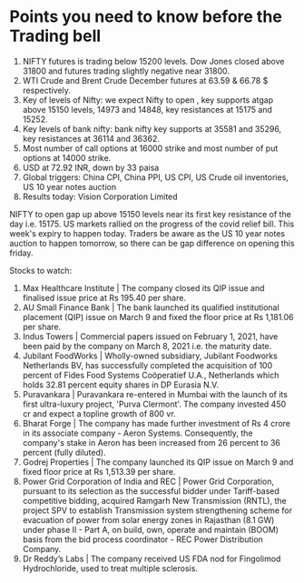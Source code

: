 # Points you need to know before the Trading bell
1. NIFTY futures is trading below 15200 levels. Dow Jones closed above 31800 and futures trading slightly negative near 31800.
2. WTI Crude and Brent Crude December futures at 63.59 & 66.78 $ respectively. 
3. Key of levels of Nifty: we expect Nifty to open , key supports atgap above 15150 levels, 14973 and 14848, key resistances at 15175 and 15252.
4. Key levels of bank nifty: bank nifty key supports at 35581 and 35296, key resistances at 36114 and 36362.
5. Most number of call options at 16000 strike and most number of put options at 14000 strike.
6. USD at 72.92 INR, down by 33 paisa
7. Global triggers: China CPI, China PPI, US CPI, US Crude oil inventories, US 10 year notes auction
8. Results today: Vision Corporation Limited

NIFTY to open gap up above 15150 levels near its first key resistance of the day i.e. 15175. US markets rallied on the progress of the covid relief bill. This week's expiry to happen today. Traders be aware as the US 10 year notes auction to happen tomorrow, so there can be gap difference on opening this friday.

Stocks to watch:
1. Max Healthcare Institute | The company closed its QIP issue and finalised issue price at Rs 195.40 per share.
2. AU Small Finance Bank | The bank launched its qualified institutional placement (QIP) issue on March 9 and fixed the floor price at Rs 1,181.06 per share.
3. Indus Towers | Commercial papers issued on February 1, 2021, have been paid by the company on March 8, 2021 i.e. the maturity date.
4. Jubilant FoodWorks | Wholly-owned subsidiary, Jubilant Foodworks Netherlands BV, has successfully completed the acquisition of 100 percent of Fides Food Systems Coöperatief U.A., Netherlands which holds 32.81 percent equity shares in DP Eurasia N.V.
5. Puravankara | Puravankara re-entered in Mumbai with the launch of its first ultra-luxury project, 'Purva Clermont'. The company invested 450 cr and expect a topline growth of 800 vr.
6. Bharat Forge | The company has made further investment of Rs 4 crore in its associate company - Aeron Systems. Consequently, the company's stake in Aeron has been increased from 26 percent to 36 percent (fully diluted).
7. Godrej Properties | The company launched its QIP issue on March 9 and fixed floor price at Rs 1,513.39 per share.
8. Power Grid Corporation of India and REC | Power Grid Corporation, pursuant to its selection as the successful bidder under Tariff-based competitive bidding, acquired Ramgarh New Transmission (RNTL), the project SPV to establish Transmission system strengthening scheme for evacuation of power from solar energy zones in Rajasthan (8.1 GW) under phase II - Part A, on build, own, operate and maintain (BOOM) basis from the bid process coordinator - REC Power Distribution Company. 
9. Dr Reddy’s Labs | The company received US FDA nod for Fingolimod Hydrochloride, used to treat multiple sclerosis.
